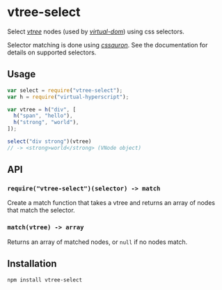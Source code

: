 # vtree-select

Select *[vtree][]* nodes (used by *[virtual-dom][]*) using css
selectors.

Selector matching is done using *[cssauron][]*. See the documentation
for details on supported selectors.

[virtual-dom]: https://www.npmjs.org/package/virtual-dom
[vtree]: https://www.npmjs.org/package/vtree
[cssauron]: https://www.npmjs.org/package/cssauron

## Usage

```js
var select = require("vtree-select");
var h = require("virtual-hyperscript");

var vtree = h("div", [
  h("span", "hello"),
  h("strong", "world"),
]);

select("div strong")(vtree)
// -> <strong>world</strong> (VNode object)
```

## API

### `require("vtree-select")(selector) -> match`

Create a match function that takes a vtree and returns an array of nodes
that match the selector.

### `match(vtree) -> array`

Returns an array of matched nodes, or `null` if no nodes match.

## Installation

```
npm install vtree-select
```
